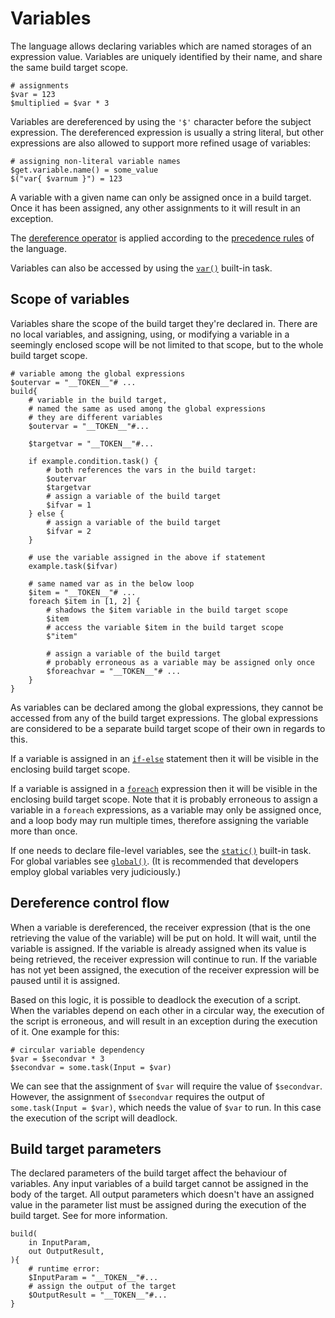 # Variables

The language allows declaring variables which are named storages of an expression value. Variables are uniquely identified by their name, and share the same build target scope.

```sakerscript
# assignments
$var = 123
$multiplied = $var * 3
```

Variables are dereferenced by using the `'$'` character before the subject expression. The dereferenced expression is usually a string literal, but other expressions are also allowed to support more refined usage of variables:

```sakerscript
# assigning non-literal variable names
$get.variable.name() = some_value
$("var{ $varnum }") = 123
```

A variable with a given name can only be assigned once in a build target. Once it has been assigned, any other assignments to it will result in an exception.

The [dereference operator](/doc/scripting/langref/operators/dereference/index.md) is applied according to the [precedence rules](/doc/scripting/langref/operators/index.md#precedence-table) of the language.

Variables can also be accessed by using the [`var()`](/doc/scripting/builtintasks/var.md) built-in task.

## Scope of variables

Variables share the scope of the build target they're declared in. There are no local variables, and assigning, using, or modifying a variable in a seemingly enclosed scope will be not limited to that scope, but to the whole build target scope.

```sakerscript
# variable among the global expressions
$outervar = "__TOKEN__"# ...
build{
	# variable in the build target, 
	# named the same as used among the global expressions
	# they are different variables
	$outervar = "__TOKEN__"#...
	
	$targetvar = "__TOKEN__"#...
	
	if example.condition.task() {
		# both references the vars in the build target:
		$outervar
		$targetvar
		# assign a variable of the build target
		$ifvar = 1
	} else {
		# assign a variable of the build target
		$ifvar = 2
	}
	
	# use the variable assigned in the above if statement
	example.task($ifvar)
	
	# same named var as in the below loop
	$item = "__TOKEN__"# ...
	foreach $item in [1, 2] {
		# shadows the $item variable in the build target scope
		$item
		# access the variable $item in the build target scope
		$"item"
		
		# assign a variable of the build target
		# probably erroneous as a variable may be assigned only once
		$foreachvar = "__TOKEN__"# ...
	}
}
```

As variables can be declared among the global expressions, they cannot be accessed from any of the build target expressions. The global expressions are considered to be a separate build target scope of their own in regards to this.

If a variable is assigned in an [`if-else`](../ifelse/index.md) statement then it will be visible in the enclosing build target scope.

If a variable is assigned in a [`foreach`](../foreach/index.md) expression then it will be visible in the enclosing build target scope. Note that it is probably erroneous to assign a variable in a `foreach` expressions, as a variable may only be assigned once, and a loop body may run multiple times, therefore assigning the variable more than once.

If one needs to declare file-level variables, see the [`static()`](/doc/scripting/builtintasks/static.md) built-in task. For global variables see [`global()`](/doc/scripting/builtintasks/global.md). (It is recommended that developers employ global variables very judiciously.)

## Dereference control flow

When a variable is dereferenced, the receiver expression (that is the one retrieving the value of the variable) will be put on hold. It will wait, until the variable is assigned. If the variable is already assigned when its value is being retrieved, the receiver expression will continue to run. If the variable has not yet been assigned, the execution of the receiver expression will be paused until it is assigned.

Based on this logic, it is possible to deadlock the execution of a script. When the variables depend on each other in a circular way, the execution of the script is erroneous, and will result in an exception during the execution of it.
One example for this:

```sakerscript
# circular variable dependency
$var = $secondvar * 3
$secondvar = some.task(Input = $var)
```

We can see that the assignment of `$var` will require the value of `$secondvar`. However, the assignment of `$secondvar` requires the output of `some.task(Input = $var)`, which needs the value of `$var` to run. In this case the execution of the script will deadlock.  

## Build target parameters

The declared parameters of the build target affect the behaviour of variables. Any input variables of a build target cannot be assigned in the body of the target. All output parameters which doesn't have an assigned value in the parameter list must be assigned during the execution of the build target. See [](../sourcefile/index.md) for more information.

```sakerscript
build(
	in InputParam,
	out OutputResult,
){
	# runtime error:
	$InputParam = "__TOKEN__"#...
	# assign the output of the target
	$OutputResult = "__TOKEN__"#...
}
```
